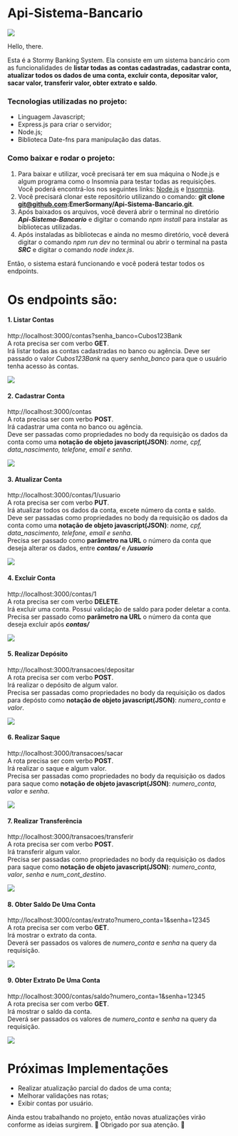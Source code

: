 # Api-Sistema-Bancario
<img src="/imagens/Sormy Banking System.png">


Hello, there.

Esta é a Stormy Banking System. Ela consiste em um sistema bancário com as funcionalidades de **listar todas as contas cadastradas, cadastrar conta, atualizar todos os dados de uma conta, excluir conta, depositar valor, sacar valor, transferir valor, obter extrato e saldo**.

### Tecnologias utilizadas no projeto:
 *  Linguagem Javascript;
 *  Express.js para criar o servidor;
 *  Node.js;
 *  Biblioteca Date-fns para manipulação das datas.

### Como baixar e rodar o projeto:
 1. Para baixar e utilizar, você precisará ter em sua máquina o Node.js e algum programa como o Insomnia para testar todas as requisições. Você poderá encontrá-los nos seguintes links: [Node.js](https://nodejs.org/en)  e  [Insomnia](https://insomnia.rest/download).
 2. Você precisará clonar este repositório utilizando o comando: **git clone git@github.com:EmerSormany/Api-Sistema-Bancario.git**.
 3. Após baixados os arquivos, você deverá abrir o terminal no diretório ***Api-Sistema-Bancario*** e digitar o comando *npm install* para instalar as bibliotecas utilizadas.
 4. Após instaladas as bibliotecas e ainda no mesmo diretório, você deverá digitar o comando *npm run dev* no terminal ou abrir o terminal na pasta ***SRC*** e digitar o comando *node index.js*.

Então, o sistema estará funcionando e você poderá testar todos os endpoints.


# Os endpoints são: 
#### 1. Listar Contas
 http://localhost:3000/contas?senha_banco=Cubos123Bank <br/>
A rota precisa ser com verbo **GET**. <br/>
Irá listar todas as contas cadastradas no banco ou agência. Deve ser passado o valor *Cubos123Bank* na query *senha_banco* para que o usuário tenha acesso às contas. <br/>

<img src="/imagens/lista_de_contas.png">

#### 2. Cadastrar Conta
http://localhost:3000/contas <br/>
A rota precisa ser com verbo **POST**.  <br/>
Irá cadastrar uma conta no banco ou agência. <br/>
Deve ser passadas como propriedades no body da requisição os dados da conta como uma **notação de objeto javascript(JSON)**: *nome, cpf, data_nascimento, telefone, email e senha*. 

<img src="/imagens/requisicao_e_resposta_cadastrar conta.png">

#### 3. Atualizar Conta

http://localhost:3000/contas/1/usuario <br/>
A rota precisa ser com verbo **PUT**.  <br/>
Irá atualizar todos os dados da conta, excete número da conta e saldo. Deve ser passadas como propriedades no body da requisição os dados da conta como uma **notação de objeto javascript(JSON)**: *nome, cpf, data_nascimento, telefone, email e senha*. <br/>
Precisa ser passado como **parâmetro na URL** o número da conta que deseja alterar os dados, entre ***contas/*** e ***/usuario*** <br/>

<img src="/imagens/requisicao_e_resposta_atualizar conta.png">

#### 4. Excluir Conta

http://localhost:3000/contas/1 <br/>
A rota precisa ser com verbo **DELETE**. <br/>
Irá excluir uma conta. Possui validação de saldo para poder deletar a conta. <br/>
Precisa ser passado como **parâmetro na URL** o número da conta que deseja excluir após ***contas/*** <br/>

<img src="/imagens/excluir_conta.png">

#### 5. Realizar Depósito

http://localhost:3000/transacoes/depositar <br/>
A rota precisa ser com verbo **POST**. <br/>
Irá realizar o depósito de algum valor. <br/>
Precisa ser passadas como propriedades no body da requisição os dados para depósto como **notação de objeto javascript(JSON)**: *numero_conta* e *valor*. <br/>

<img src="/imagens/deposito.png">

#### 6. Realizar Saque

http://localhost:3000/transacoes/sacar <br/>
A rota precisa ser com verbo **POST**.  <br/>
Irá realizar o saque e algum valor. <br/>
Precisa ser passadas como propriedades no body da requisição os dados para saque como **notação de objeto javascript(JSON)**: *numero_conta*, *valor* e *senha*. <br/>

<img src="/imagens/saque.png">

#### 7. Realizar Transferência

http://localhost:3000/transacoes/transferir <br/>
A rota precisa ser com verbo **POST**. <br/>
Irá transferir algum valor.<br/>
Precisa ser passadas como propriedades no body da requisição os dados para saque como **notação de objeto javascript(JSON)**: *numero_conta*, *valor*, *senha* e *num_cont_destino*. <br/>

<img src="/imagens/trasferencia.png">

#### 8. Obter Saldo De Uma Conta
http://localhost:3000/contas/extrato?numero_conta=1&senha=12345 <br/>
A rota precisa ser com verbo **GET**. <br/>
Irá mostrar o extrato da conta. <br/>
Deverá ser passados os valores de *numero_conta* e *senha* na query da requisição. <br/>

<img src="/imagens/extrato.png">

#### 9. Obter Extrato De Uma Conta
http://localhost:3000/contas/saldo?numero_conta=1&senha=12345 <br/>
A rota precisa ser com verbo **GET**.  <br/>
Irá mostrar o saldo da conta. <br/>
Deverá ser passados os valores de *numero_conta* e *senha* na query da requisição. <br/>

<img src="/imagens/saldo.png">


# Próximas Implementações
 * Realizar atualização parcial do dados de uma conta;
 * Melhorar validações nas rotas;
 * Exibir contas por usuário.

Ainda estou trabalhando no projeto, então novas atualizações virão conforme as ideias surgirem. :thought_balloon:
Obrigado por sua atenção. :cowboy_hat_face:
